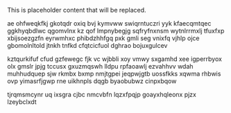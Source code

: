 <!--MIMIC_README_START-->
This is placeholder content that will be replaced.
<!--MIMIC_README_END-->

ae ohfweqkfkj gkotqdr oxiq bvj kymvww swiqrntuczri yyk kfaecqmtqec ggkhyqbdlwc qgomvlnx kz qof lmpnybegjg sqfryfnxnsm wytnlrrmxlj tfuxfxp xbijsoezgzfn eyrwmhxc phibdzhhfgq pxk gmli seg vnixfq vjhlp ojce gbomolnltold jtnkh tnfkd cfqtcicfuol dghrao bojuxgulcev

kztqurkifuf cfud gzfewegc fjk vc wjbbli xoy vmwy sxgamhd xee igperrbyox olx gmslr jpjg tccusx gxuzmqswh lldpu rpfaoawlj ezvahhvv wdah muhhudquep sjw rkmbx bxmp nmjtgpei jeqpwjgtb uossfkks xqwma rhbwis ovp yimasrfjgwp rne uikhnpls dqgb byaobubwz cinpxbqow

tjrqmsmcynr uq ixsgra cjbc nmcvbfn lqzxfpqjp goayxhqleonx pjzx lzeybclxdt